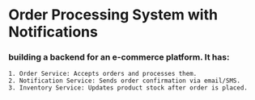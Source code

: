 



# Order Processing System with Notifications

### building a backend for an e-commerce platform. It has:
    1. Order Service: Accepts orders and processes them.
    2. Notification Service: Sends order confirmation via email/SMS.
    3. Inventory Service: Updates product stock after order is placed.

